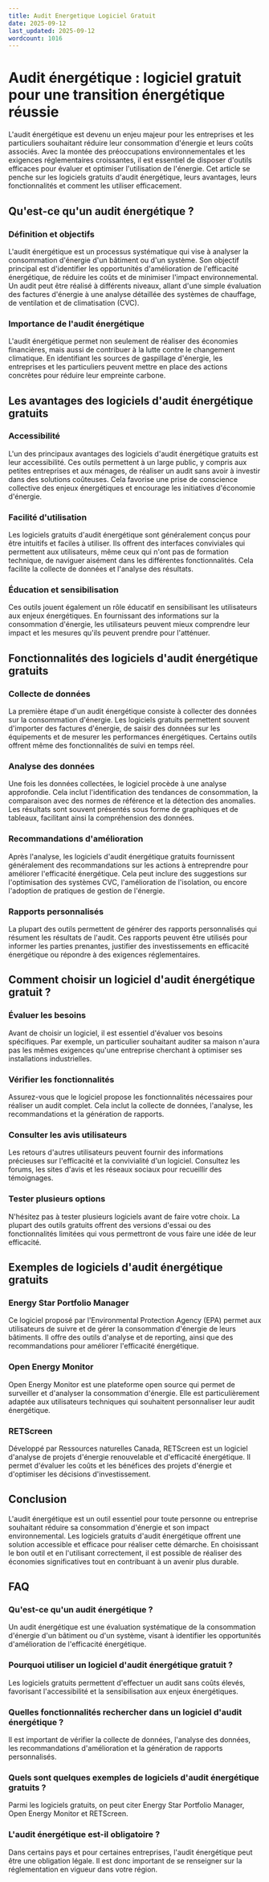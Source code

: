 ```yaml
---
title: Audit Energetique Logiciel Gratuit
date: 2025-09-12
last_updated: 2025-09-12
wordcount: 1016
---
```


# Audit énergétique : logiciel gratuit pour une transition énergétique réussie

L'audit énergétique est devenu un enjeu majeur pour les entreprises et les particuliers souhaitant réduire leur consommation d'énergie et leurs coûts associés. Avec la montée des préoccupations environnementales et les exigences réglementaires croissantes, il est essentiel de disposer d'outils efficaces pour évaluer et optimiser l'utilisation de l'énergie. Cet article se penche sur les logiciels gratuits d'audit énergétique, leurs avantages, leurs fonctionnalités et comment les utiliser efficacement.

## Qu'est-ce qu'un audit énergétique ?

### Définition et objectifs

L'audit énergétique est un processus systématique qui vise à analyser la consommation d'énergie d'un bâtiment ou d'un système. Son objectif principal est d'identifier les opportunités d'amélioration de l'efficacité énergétique, de réduire les coûts et de minimiser l'impact environnemental. Un audit peut être réalisé à différents niveaux, allant d'une simple évaluation des factures d'énergie à une analyse détaillée des systèmes de chauffage, de ventilation et de climatisation (CVC).

### Importance de l'audit énergétique

L'audit énergétique permet non seulement de réaliser des économies financières, mais aussi de contribuer à la lutte contre le changement climatique. En identifiant les sources de gaspillage d'énergie, les entreprises et les particuliers peuvent mettre en place des actions concrètes pour réduire leur empreinte carbone.

## Les avantages des logiciels d'audit énergétique gratuits

### Accessibilité

L'un des principaux avantages des logiciels d'audit énergétique gratuits est leur accessibilité. Ces outils permettent à un large public, y compris aux petites entreprises et aux ménages, de réaliser un audit sans avoir à investir dans des solutions coûteuses. Cela favorise une prise de conscience collective des enjeux énergétiques et encourage les initiatives d'économie d'énergie.

### Facilité d'utilisation

Les logiciels gratuits d'audit énergétique sont généralement conçus pour être intuitifs et faciles à utiliser. Ils offrent des interfaces conviviales qui permettent aux utilisateurs, même ceux qui n'ont pas de formation technique, de naviguer aisément dans les différentes fonctionnalités. Cela facilite la collecte de données et l'analyse des résultats.

### Éducation et sensibilisation

Ces outils jouent également un rôle éducatif en sensibilisant les utilisateurs aux enjeux énergétiques. En fournissant des informations sur la consommation d'énergie, les utilisateurs peuvent mieux comprendre leur impact et les mesures qu'ils peuvent prendre pour l'atténuer.

## Fonctionnalités des logiciels d'audit énergétique gratuits

### Collecte de données

La première étape d'un audit énergétique consiste à collecter des données sur la consommation d'énergie. Les logiciels gratuits permettent souvent d'importer des factures d'énergie, de saisir des données sur les équipements et de mesurer les performances énergétiques. Certains outils offrent même des fonctionnalités de suivi en temps réel.

### Analyse des données

Une fois les données collectées, le logiciel procède à une analyse approfondie. Cela inclut l'identification des tendances de consommation, la comparaison avec des normes de référence et la détection des anomalies. Les résultats sont souvent présentés sous forme de graphiques et de tableaux, facilitant ainsi la compréhension des données.

### Recommandations d'amélioration

Après l'analyse, les logiciels d'audit énergétique gratuits fournissent généralement des recommandations sur les actions à entreprendre pour améliorer l'efficacité énergétique. Cela peut inclure des suggestions sur l'optimisation des systèmes CVC, l'amélioration de l'isolation, ou encore l'adoption de pratiques de gestion de l'énergie.

### Rapports personnalisés

La plupart des outils permettent de générer des rapports personnalisés qui résument les résultats de l'audit. Ces rapports peuvent être utilisés pour informer les parties prenantes, justifier des investissements en efficacité énergétique ou répondre à des exigences réglementaires.

## Comment choisir un logiciel d'audit énergétique gratuit ?

### Évaluer les besoins

Avant de choisir un logiciel, il est essentiel d'évaluer vos besoins spécifiques. Par exemple, un particulier souhaitant auditer sa maison n'aura pas les mêmes exigences qu'une entreprise cherchant à optimiser ses installations industrielles.

### Vérifier les fonctionnalités

Assurez-vous que le logiciel propose les fonctionnalités nécessaires pour réaliser un audit complet. Cela inclut la collecte de données, l'analyse, les recommandations et la génération de rapports.

### Consulter les avis utilisateurs

Les retours d'autres utilisateurs peuvent fournir des informations précieuses sur l'efficacité et la convivialité d'un logiciel. Consultez les forums, les sites d'avis et les réseaux sociaux pour recueillir des témoignages.

### Tester plusieurs options

N'hésitez pas à tester plusieurs logiciels avant de faire votre choix. La plupart des outils gratuits offrent des versions d'essai ou des fonctionnalités limitées qui vous permettront de vous faire une idée de leur efficacité.

## Exemples de logiciels d'audit énergétique gratuits

### Energy Star Portfolio Manager

Ce logiciel proposé par l'Environmental Protection Agency (EPA) permet aux utilisateurs de suivre et de gérer la consommation d'énergie de leurs bâtiments. Il offre des outils d'analyse et de reporting, ainsi que des recommandations pour améliorer l'efficacité énergétique.

### Open Energy Monitor

Open Energy Monitor est une plateforme open source qui permet de surveiller et d'analyser la consommation d'énergie. Elle est particulièrement adaptée aux utilisateurs techniques qui souhaitent personnaliser leur audit énergétique.

### RETScreen

Développé par Ressources naturelles Canada, RETScreen est un logiciel d'analyse de projets d'énergie renouvelable et d'efficacité énergétique. Il permet d'évaluer les coûts et les bénéfices des projets d'énergie et d'optimiser les décisions d'investissement.

## Conclusion

L'audit énergétique est un outil essentiel pour toute personne ou entreprise souhaitant réduire sa consommation d'énergie et son impact environnemental. Les logiciels gratuits d'audit énergétique offrent une solution accessible et efficace pour réaliser cette démarche. En choisissant le bon outil et en l'utilisant correctement, il est possible de réaliser des économies significatives tout en contribuant à un avenir plus durable.

## FAQ

### Qu'est-ce qu'un audit énergétique ?

Un audit énergétique est une évaluation systématique de la consommation d'énergie d'un bâtiment ou d'un système, visant à identifier les opportunités d'amélioration de l'efficacité énergétique.

### Pourquoi utiliser un logiciel d'audit énergétique gratuit ?

Les logiciels gratuits permettent d'effectuer un audit sans coûts élevés, favorisant l'accessibilité et la sensibilisation aux enjeux énergétiques.

### Quelles fonctionnalités rechercher dans un logiciel d'audit énergétique ?

Il est important de vérifier la collecte de données, l'analyse des données, les recommandations d'amélioration et la génération de rapports personnalisés.

### Quels sont quelques exemples de logiciels d'audit énergétique gratuits ?

Parmi les logiciels gratuits, on peut citer Energy Star Portfolio Manager, Open Energy Monitor et RETScreen.

### L'audit énergétique est-il obligatoire ?

Dans certains pays et pour certaines entreprises, l'audit énergétique peut être une obligation légale. Il est donc important de se renseigner sur la réglementation en vigueur dans votre région.